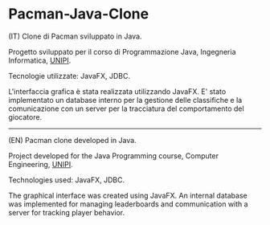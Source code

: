 # Pacman-Java-Clone
(IT) Clone di Pacman sviluppato in Java.

Progetto sviluppato per il corso di Programmazione Java, Ingegneria Informatica, [UNIPI](https://github.com/Unipisa). 

Tecnologie utilizzate: JavaFX, JDBC.

L'interfaccia grafica è stata realizzata utilizzando JavaFX. 
E' stato implementato un database interno per la gestione delle classifiche e la comunicazione con un server per la tracciatura del comportamento del giocatore.
_________________________________________________________________________________________________________________________________________________________________

(EN) Pacman clone developed in Java.

Project developed for the Java Programming course, Computer Engineering, [UNIPI](https://github.com/Unipisa).

Technologies used: JavaFX, JDBC.

The graphical interface was created using JavaFX.
An internal database was implemented for managing leaderboards and communication with a server for tracking player behavior.

